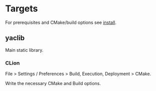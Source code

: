 # Targets

For prerequisites and CMake/build options see [install](install.md).

## yaclib

Main static library.

### CLion

File > Settings / Preferences > Build, Execution, Deployment > CMake.

Write the necessary CMake and Build options.
